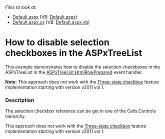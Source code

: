<!-- default file list -->
*Files to look at*:

* [Default.aspx](./CS/WebSite/Default.aspx) (VB: [Default.aspx](./VB/WebSite/Default.aspx))
* [Default.aspx.cs](./CS/WebSite/Default.aspx.cs) (VB: [Default.aspx.vb](./VB/WebSite/Default.aspx.vb))
<!-- default file list end -->
# How to disable selection checkboxes in the ASPxTreeList


<p>This example demonstrates how to disable the selection checkboxes in the ASPxTreeList in the <a href="http://documentation.devexpress.com/#AspNet/DevExpressWebASPxTreeListASPxTreeList_HtmlRowPreparedtopic"><u>ASPxTreeList.HtmlRowPrepared</u></a> event handler.</p><p><strong>Note:</strong> This approach does not work with the <a href="http://community.devexpress.com/blogs/aspnet/archive/2011/04/26/asp-net-check-box-new-render-state-for-multiple-controls-coming-soon-in-2011-volume-1.aspx"><u>Three-state checkbox</u></a> feature implementation starting with version v2011 vol 1.</p>


<h3>Description</h3>

<p>The selection checkbox reference can be get in one of the Cells.Controls hierarchy.</p><p>This approach does not work with the <a href="http://community.devexpress.com/blogs/aspnet/archive/2011/04/26/asp-net-check-box-new-render-state-for-multiple-controls-coming-soon-in-2011-volume-1.aspx"><u>Three-state checkbox</u></a> feature implementation starting with version v2011 vol 1.</p>

<br/>


